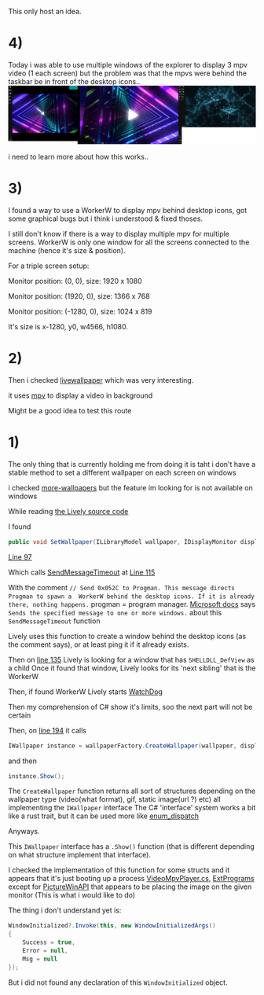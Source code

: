 This only host an idea.


# 4)
Today i was able to use multiple windows of the explorer to display 3 mpv video (1 each screen)
but the problem was that the mpvs were behind the taskbar be in front of the desktop icons..
![](assets/test1.jpg "test one screenshot")

i need to learn more about how this works..



# 3)
I found a way to use a WorkerW to display mpv behind desktop icons, got some graphical bugs but i think i understood & fixed thoses.

I still don't know if there is a way to display multiple mpv for multiple screens. WorkerW is only one window for all the screens connected to the machine (hence it's size & position).

For a triple screen setup:

Monitor position: (0, 0), size: 1920 x 1080

Monitor position: (1920, 0), size: 1366 x 768

Monitor position: (-1280, 0), size: 1024 x 819

It's size is x-1280, y0, w4566, h1080.


# 2)

Then i checked [livewallpaper](https://github.com/DaZiYuan/livewallpaper/) which was very interesting.

it uses [mpv](https://github.com/mpv-player/mpv) to display a video in background

Might be a good idea to test this route


# 1)

The only thing that is currently holding me from doing it is taht i don't have a stable method to set a different wallpaper on each screen on windows

i checked [more-wallpapers](https://github.com/LuckyTurtleDev/more-wallpapers) but the feature im looking for is not available on windows

While reading [the Lively source code](https://github.com/rocksdanister/lively)

I found
```csharp
public void SetWallpaper(ILibraryModel wallpaper, IDisplayMonitor display)
```
[Line 97](https://github.com/rocksdanister/lively/blob/c27d2d04e9d4e921c83ba74465e0869402e4fc83/src/Lively/Lively/Core/WinDesktopCore.cs#L97)

Which calls [SendMessageTimeout](https://learn.microsoft.com/en-us/windows/win32/api/winuser/nf-winuser-sendmessagetimeoutw) at [Line 115](https://github.com/rocksdanister/lively/blob/c27d2d04e9d4e921c83ba74465e0869402e4fc83/src/Lively/Lively/Core/WinDesktopCore.cs#L115)

With the comment
`// Send 0x052C to Progman. This message directs Progman to spawn a  WorkerW behind the desktop icons. If it is already there, nothing happens.`
progman = program manager.
[Microsoft docs](https://learn.microsoft.com/en-us/windows/win32/api/winuser/nf-winuser-sendmessagetimeouta) says `Sends the specified message to one or more windows.` about this `SendMessageTimeout` function

Lively uses this function to create a window behind the desktop icons (as the comment says), or at least ping it if it already exists.

Then on [line 135](https://github.com/rocksdanister/lively/blob/c27d2d04e9d4e921c83ba74465e0869402e4fc83/src/Lively/Lively/Core/WinDesktopCore.cs#L135) Lively is looking for a window that has `SHELLDLL_DefView` as a child
Once it found that window, Lively looks for its 'next sibling' that is the WorkerW

Then, if found WorkerW Lively starts [WatchDog](https://github.com/rocksdanister/lively/tree/core-separation/src/Lively/Lively.Watchdog)

Then my comprehension of C# show it's limits, soo the next part will not be certain

Then, on [line 194](https://github.com/rocksdanister/lively/blob/c27d2d04e9d4e921c83ba74465e0869402e4fc83/src/Lively/Lively/Core/WinDesktopCore.cs#L194) it calls
```csharp
IWallpaper instance = wallpaperFactory.CreateWallpaper(wallpaper, display, userSettings);
```
and then
```csharp
instance.Show();
```
The `CreateWallpaper` function returns all sort of structures depending on the wallpaper type (video(what format), gif, static image(url ?) etc) all implementing the `IWallpaper` interface
The C# 'interface' system works a bit like a rust trait, but it can be used more like [enum_dispatch](https://docs.rs/enum_dispatch/latest/enum_dispatch/)

Anyways.

This `IWallpaper` interface has a `.Show()` function (that is different depending on what structure implement that interface).

I checked the implementation of this function for some structs and it appears that it's just booting up a process [VideoMpvPlayer.cs](https://github.com/rocksdanister/lively/blob/c27d2d04e9d4e921c83ba74465e0869402e4fc83/src/Lively/Lively/Core/Wallpapers/VideoMpvPlayer.cs#L334), [ExtPrograms](https://github.com/rocksdanister/lively/blob/c27d2d04e9d4e921c83ba74465e0869402e4fc83/src/Lively/Lively/Core/Wallpapers/ExtPrograms.cs#L143) except for [PictureWinAPI](https://github.com/rocksdanister/lively/blob/c27d2d04e9d4e921c83ba74465e0869402e4fc83/src/Lively/Lively/Core/Wallpapers/PictureWinAPI.cs#L130) that appears to be placing the image on the given monitor (This is what i would like to do)

The thing i don't understand yet is:
```csharp
WindowInitialized?.Invoke(this, new WindowInitializedArgs()
{
    Success = true,
    Error = null,
    Msg = null
});
```
But i did not found any declaration of this `WindowInitialized` object.